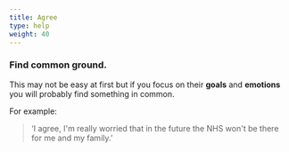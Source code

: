 ```yaml
---
title: Agree
type: help
weight: 40
---
```


### Find common ground.

This may not be easy at first but if you focus on their **goals** and **emotions** you will probably find something in common.

For example:

> ‘I agree, I'm really worried that in the future the NHS won't be there for me and my family.’
